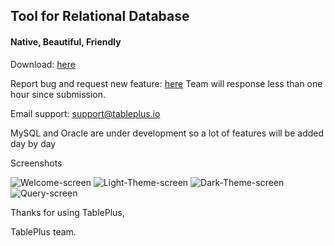 ## Tool for Relational Database
#### Native, Beautiful, Friendly

Download: [here](https://tableplus.io)
 
Report bug and request new feature: [here](https://github.com/TablePlus/TablePlus/issues) Team will response less than one hour since submission.

Email support: support@tableplus.io

MySQL and Oracle are under development so a lot of features will be added day by day

Screenshots

![Welcome-screen](https://github.com/TablePlus/TablePlus/blob/master/Resources/welcome.png "Welcome screen")
![Light-Theme-screen](https://github.com/TablePlus/TablePlus/blob/master/Resources/light.png "Light Them screen")
![Dark-Theme-screen](https://github.com/TablePlus/TablePlus/blob/master/Resources/gray.png "Dark Them screen")
![Query-screen](https://github.com/TablePlus/TablePlus/blob/master/Resources/query.png "Query screen")

Thanks for using TablePlus,

TablePlus team.
